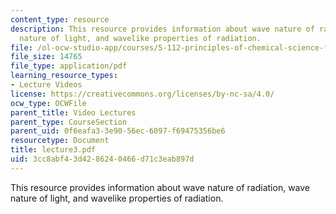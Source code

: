 ```yaml
---
content_type: resource
description: This resource provides information about wave nature of radiation, wave
  nature of light, and wavelike properties of radiation.
file: /ol-ocw-studio-app/courses/5-112-principles-of-chemical-science-fall-2005/3cc8abf43d4286240466d71c3eab897d_lecture3.pdf
file_size: 14765
file_type: application/pdf
learning_resource_types:
- Lecture Videos
license: https://creativecommons.org/licenses/by-nc-sa/4.0/
ocw_type: OCWFile
parent_title: Video Lectures
parent_type: CourseSection
parent_uid: 0f6eafa3-3e90-56ec-6097-f69475356be6
resourcetype: Document
title: lecture3.pdf
uid: 3cc8abf4-3d42-8624-0466-d71c3eab897d
---
```

This resource provides information about wave nature of radiation, wave nature of light, and wavelike properties of radiation.